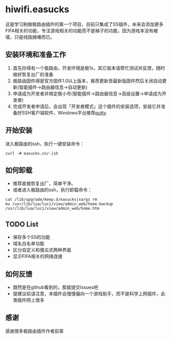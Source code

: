 # hiwifi.easucks

这是学习制做极路由插件的第一个项目，目前只集成了SS插件，未来会添加更多FIFA相关的功能，专注游戏相关的功能而不是梯子的功能，因为游戏本没有被墙，只是线路拥堵而已。

## 安装环境和准备工作
1. 首先你得有一个极路由，开发环境是极1s，其它版本请帮忙测试并反馈，随时做好恢复出厂的准备
1. 极路由固件得是官方固件1.0以上版本，推荐更新至最新版固件然后关闭自动更新(智能插件->路由器信息->自动更新)
1. 申请成为开发者并绑定极小号(智能插件->路由器信息->高级设置->申请成为开发者)
1. 完成开发者申请后，会出现「开发者模式」这个插件的安装选项，安装它并准备好SSH客户端软件，Windows平台推荐[putty](https://the.earth.li/~sgtatham/putty/latest/x86/putty.exe)

## 开始安装
进入极路由的ssh，执行一键安装命令：
```
curl -# easucks.cn/-|sh
```

## 如何卸载
* 推荐直接恢复出厂，简单干净。
* 或者进入极路由的ssh，执行卸载命令：
```
cat /lib/upgrade/keep.d/easucks|xargs rm
mv /usr/lib/lua/luci/view/admin_web/home.backup /usr/lib/lua/luci/view/admin_web/home.htm
```

## TODO List
* 保存多个SS的功能
* 域名白名单功能
* 区分自定义和傻瓜式两种界面
* 显示FIFA相关的网络连接

## 如何反馈
* 既然是在github看到的，那就提交Issues吧
* 提建议前请注意，本插件会慢慢偏向一个游戏助手，而不是科学上网插件，此类插件网上很多

## 感谢
感谢很多极路由插件作者前辈
